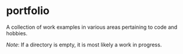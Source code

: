 # portfolio
A collection of work examples in various areas pertaining to code and hobbies.

*Note*: If a directory is empty, it is most likely a work in progress.
